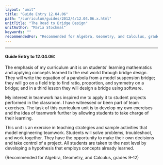 ```yaml
---
layout: "unit"
title: "Guide Entry 12.04.06"
path: "/curriculum/guides/2012/4/12.04.06.x.html"
unitTitle: "The Road to Bridge Design"
unitAuthor: "Maria Stockmal"
keywords: ""
recommendedFor: "Recommended for Algebra, Geometry, and Calculus, grades 9-12"
---
```

<body>
<hr/>
<h4>
Guide Entry to 12.04.06:
</h4>
<p>
The emphasis of my curriculum unit is on students' learning mathematics and applying concepts learned to the real world through bridge design. They will write the equation of a parabola from a model suspension bridge; they will go on a field trip to find ratio, proportion, and symmetry on a bridge; and in a third lesson they will design a bridge using software.
</p>
<p>
My interest in teamwork has inspired me to apply it to student projects performed in the classroom. I have witnessed or been part of team exercises. The task of this curriculum unit is to develop my own exercises and the idea of teamwork further by allowing students to take charge of their learning.
</p>
<p>
This unit is an exercise in teaching strategies and sample activities that model engineering teamwork. Students will solve problems, troubleshoot, and work together. They have the opportunity to make their own decisions and take control of a project. All students are taken to the next level by developing a hypothesis that employs concepts already learned.
</p>
<p>
(Recommended for Algebra, Geometry, and Calculus, grades 9-12)
</p>
</body>